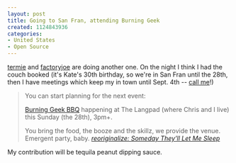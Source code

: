 ```yaml
--- 
layout: post
title: Going to San Fran, attending Burning Geek
created: 1124843936
categories: 
- United States
- Open Source
---
```

<p><a href="http://www.an9.org">termie</a> and <a href="http://www.factoryjoe.com">factoryjoe</a> are doing another one. On the night I think I had the couch booked (it's Kate's 30th birthday, so we're in San Fran until the 28th, then I have meetings which keep my in town until Sept. 4th -- <a href="http://www.bmannconsulting.com/contact">call me</a>!)</p>

<blockquote>
You can start planning for the next event:

<a href="http://upcoming.org/event/28948">Burning Geek BBQ</a> happening at The Langpad (where Chris and I live) this Sunday (the 28th), 3pm+.

You bring the food, the booze and the skillz, we provide the venue. Emergent party, baby.
<cite><a href="http://an9.org/blog/2005/08/23/someday-theyll-let-me-sleep/">reoriginalize: Someday They&rsquo;ll Let Me Sleep</a></cite> 
</blockquote>

<p>My contribution will be tequila peanut dipping sauce.</p>
